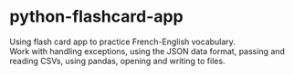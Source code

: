 # python-flashcard-app
Using flash card app to practice French-English vocabulary.  
Work with  handling exceptions, using the JSON data format, passing and reading CSVs, using pandas, opening and writing to files.
